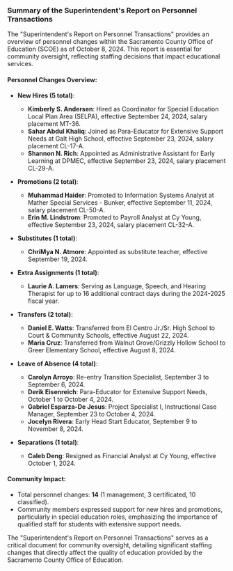 ### Summary of the Superintendent's Report on Personnel Transactions

The "Superintendent's Report on Personnel Transactions" provides an overview of personnel changes within the Sacramento County Office of Education (SCOE) as of October 8, 2024. This report is essential for community oversight, reflecting staffing decisions that impact educational services.

#### Personnel Changes Overview:

- **New Hires (5 total)**:
  - **Kimberly S. Andersen**: Hired as Coordinator for Special Education Local Plan Area (SELPA), effective September 24, 2024, salary placement MT-36.
  - **Sahar Abdul Khaliq**: Joined as Para-Educator for Extensive Support Needs at Galt High School, effective September 23, 2024, salary placement CL-17-A.
  - **Shannon N. Rich**: Appointed as Administrative Assistant for Early Learning at DPMEC, effective September 23, 2024, salary placement CL-29-A.

- **Promotions (2 total)**:
  - **Muhammad Haider**: Promoted to Information Systems Analyst at Mather Special Services - Bunker, effective September 11, 2024, salary placement CL-50-A.
  - **Erin M. Lindstrom**: Promoted to Payroll Analyst at Cy Young, effective September 23, 2024, salary placement CL-32-A.

- **Substitutes (1 total)**:
  - **ChriMya N. Atmore**: Appointed as substitute teacher, effective September 19, 2024.

- **Extra Assignments (1 total)**:
  - **Laurie A. Lamers**: Serving as Language, Speech, and Hearing Therapist for up to 16 additional contract days during the 2024-2025 fiscal year.

- **Transfers (2 total)**:
  - **Daniel E. Watts**: Transferred from El Centro Jr./Sr. High School to Court & Community Schools, effective August 22, 2024.
  - **Maria Cruz**: Transferred from Walnut Grove/Grizzly Hollow School to Greer Elementary School, effective August 8, 2024.

- **Leave of Absence (4 total)**:
  - **Carolyn Arroyo**: Re-entry Transition Specialist, September 3 to September 6, 2024.
  - **Derik Eisenreich**: Para-Educator for Extensive Support Needs, October 1 to October 4, 2024.
  - **Gabriel Esparza-De Jesus**: Project Specialist I, Instructional Case Manager, September 23 to October 4, 2024.
  - **Jocelyn Rivera**: Early Head Start Educator, September 9 to November 8, 2024.

- **Separations (1 total)**:
  - **Caleb Deng**: Resigned as Financial Analyst at Cy Young, effective October 1, 2024.

#### Community Impact:
- Total personnel changes: **14** (1 management, 3 certificated, 10 classified).
- Community members expressed support for new hires and promotions, particularly in special education roles, emphasizing the importance of qualified staff for students with extensive support needs.

The "Superintendent's Report on Personnel Transactions" serves as a critical document for community oversight, detailing significant staffing changes that directly affect the quality of education provided by the Sacramento County Office of Education.
